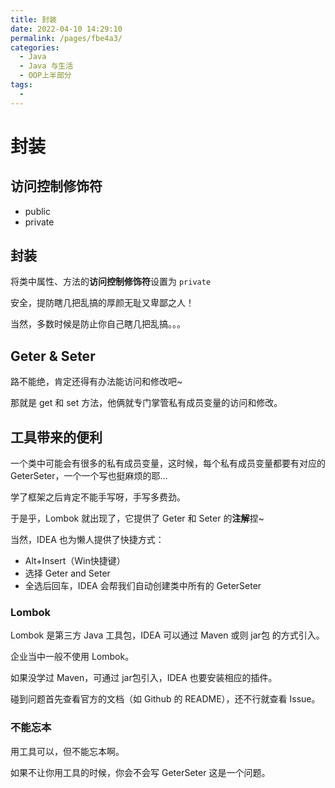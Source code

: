 ```yaml
---
title: 封装
date: 2022-04-10 14:29:10
permalink: /pages/fbe4a3/
categories:
  - Java
  - Java 与生活
  - OOP上半部分
tags:
  - 
---
```

# 封装

## 访问控制修饰符

- public
- private

## 封装

将类中属性、方法的**访问控制修饰符**设置为 `private`

安全，提防瞎几把乱搞的厚颜无耻又卑鄙之人！

当然，多数时候是防止你自己瞎几把乱搞。。。

## Geter & Seter

路不能绝，肯定还得有办法能访问和修改吧~

那就是 get 和 set 方法，他俩就专门掌管私有成员变量的访问和修改。

## 工具带来的便利

一个类中可能会有很多的私有成员变量，这时候，每个私有成员变量都要有对应的 GeterSeter，一个一个写也挺麻烦的耶...

学了框架之后肯定不能手写呀，手写多费劲。

于是乎，Lombok 就出现了，它提供了 Geter 和 Seter 的**注解**捏~

当然，IDEA 也为懒人提供了快捷方式：

- Alt+Insert（Win快捷键）
- 选择 Geter and Seter
- 全选后回车，IDEA 会帮我们自动创建类中所有的 GeterSeter

### Lombok

Lombok 是第三方 Java 工具包，IDEA 可以通过 Maven 或则 jar包 的方式引入。

企业当中一般不使用 Lombok。

如果没学过 Maven，可通过 jar包引入，IDEA 也要安装相应的插件。

碰到问题首先查看官方的文档（如 Github 的 README），还不行就查看 Issue。

### 不能忘本

用工具可以，但不能忘本啊。

如果不让你用工具的时候，你会不会写 GeterSeter 这是一个问题。

